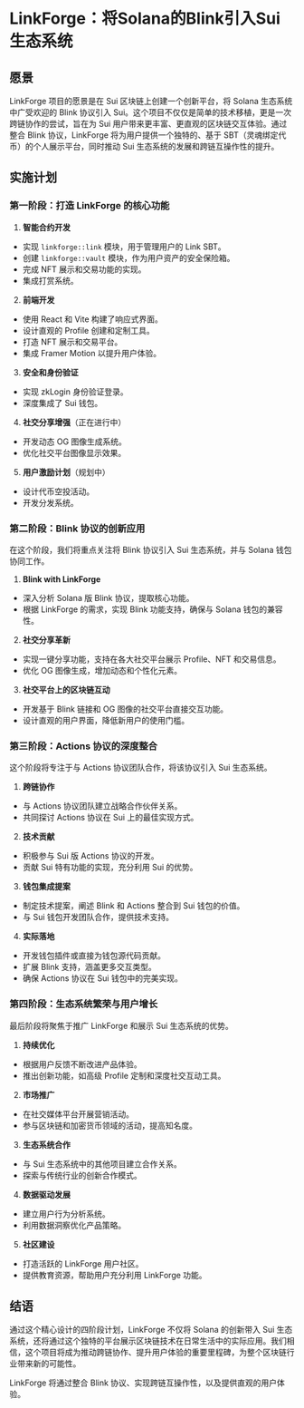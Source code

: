 # LinkForge：将Solana的Blink引入Sui生态系统

## 愿景

LinkForge 项目的愿景是在 Sui 区块链上创建一个创新平台，将 Solana 生态系统中广受欢迎的 Blink 协议引入 Sui。这个项目不仅仅是简单的技术移植，更是一次跨链协作的尝试，旨在为 Sui 用户带来更丰富、更直观的区块链交互体验。通过整合 Blink 协议，LinkForge 将为用户提供一个独特的、基于 SBT（灵魂绑定代币）的个人展示平台，同时推动 Sui 生态系统的发展和跨链互操作性的提升。

## 实施计划

### 第一阶段：打造 LinkForge 的核心功能

1. **智能合约开发**

- 实现 `linkforge::link` 模块，用于管理用户的 Link SBT。
- 创建 `linkforge::vault` 模块，作为用户资产的安全保险箱。
- 完成 NFT 展示和交易功能的实现。
- 集成打赏系统。



2. **前端开发**

- 使用 React 和 Vite 构建了响应式界面。
- 设计直观的 Profile 创建和定制工具。
- 打造 NFT 展示和交易平台。
- 集成 Framer Motion 以提升用户体验。



3. **安全和身份验证**

- 实现 zkLogin 身份验证登录。
- 深度集成了 Sui 钱包。



4. **社交分享增强**（正在进行中）

- 开发动态 OG 图像生成系统。
- 优化社交平台图像显示效果。



5. **用户激励计划**（规划中）

- 设计代币空投活动。
- 开发分发系统。





### 第二阶段：Blink 协议的创新应用

在这个阶段，我们将重点关注将 Blink 协议引入 Sui 生态系统，并与 Solana 钱包协同工作。

1. **Blink with LinkForge**

- 深入分析 Solana 版 Blink 协议，提取核心功能。
- 根据 LinkForge 的需求，实现 Blink 功能支持，确保与 Solana 钱包的兼容性。



2. **社交分享革新**

- 实现一键分享功能，支持在各大社交平台展示 Profile、NFT 和交易信息。
- 优化 OG 图像生成，增加动态和个性化元素。



3. **社交平台上的区块链互动**

- 开发基于 Blink 链接和 OG 图像的社交平台直接交互功能。
- 设计直观的用户界面，降低新用户的使用门槛。





### 第三阶段：Actions 协议的深度整合

这个阶段将专注于与 Actions 协议团队合作，将该协议引入 Sui 生态系统。

1. **跨链协作**

- 与 Actions 协议团队建立战略合作伙伴关系。
- 共同探讨 Actions 协议在 Sui 上的最佳实现方式。



2. **技术贡献**

- 积极参与 Sui 版 Actions 协议的开发。
- 贡献 Sui 特有功能的实现，充分利用 Sui 的优势。



3. **钱包集成提案**

- 制定技术提案，阐述 Blink 和 Actions 整合到 Sui 钱包的价值。
- 与 Sui 钱包开发团队合作，提供技术支持。



4. **实际落地**

- 开发钱包插件或直接为钱包源代码贡献。
- 扩展 Blink 支持，涵盖更多交互类型。
- 确保 Actions 协议在 Sui 钱包中的完美实现。





### 第四阶段：生态系统繁荣与用户增长

最后阶段将聚焦于推广 LinkForge 和展示 Sui 生态系统的优势。

1. **持续优化**

- 根据用户反馈不断改进产品体验。
- 推出创新功能，如高级 Profile 定制和深度社交互动工具。



2. **市场推广**

- 在社交媒体平台开展营销活动。
- 参与区块链和加密货币领域的活动，提高知名度。



3. **生态系统合作**

- 与 Sui 生态系统中的其他项目建立合作关系。
- 探索与传统行业的创新合作模式。



4. **数据驱动发展**

- 建立用户行为分析系统。
- 利用数据洞察优化产品策略。



5. **社区建设**

- 打造活跃的 LinkForge 用户社区。
- 提供教育资源，帮助用户充分利用 LinkForge 功能。



## 结语

通过这个精心设计的四阶段计划，LinkForge 不仅将 Solana 的创新带入 Sui 生态系统，还将通过这个独特的平台展示区块链技术在日常生活中的实际应用。我们相信，这个项目将成为推动跨链协作、提升用户体验的重要里程碑，为整个区块链行业带来新的可能性。

LinkForge 将通过整合 Blink 协议、实现跨链互操作性，以及提供直观的用户体验。
